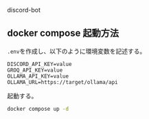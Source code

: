 discord-bot

## docker compose 起動方法
`.env`を作成し、以下のように環境変数を記述する。
```.env
DISCORD_API_KEY=value
GROQ_API_KEY=value
OLLAMA_API_KEY=value
OLLAMA_URL=https://target/ollama/api
```

起動する。

```bash
docker compose up -d
```
